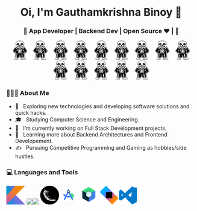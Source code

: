 <h1 align="center">Oi, I'm Gauthamkrishna Binoy 👋 </h1>
<h3 align="center">🚀 App Developer | Backend Dev | Open Source ♥ | 🚀</h3>
<div align="center">
 <img src="https://github.com/gautham12321/gautham12321/blob/main/sans.gif" width="50">
 <img src="https://github.com/gautham12321/gautham12321/blob/main/sans.gif" width="50">
 <img src="https://github.com/gautham12321/gautham12321/blob/main/sans.gif" width="50">
 <img src="https://github.com/gautham12321/gautham12321/blob/main/sans.gif" width="50">
  <img src="https://github.com/gautham12321/gautham12321/blob/main/sans.gif" width="50">
 <img src="https://github.com/gautham12321/gautham12321/blob/main/sans.gif" width="50">
 <img src="https://github.com/gautham12321/gautham12321/blob/main/sans.gif" width="50">
 <img src="https://github.com/gautham12321/gautham12321/blob/main/sans.gif" width="50">
  <img src="https://github.com/gautham12321/gautham12321/blob/main/sans.gif" width="50">
 <img src="https://github.com/gautham12321/gautham12321/blob/main/sans.gif" width="50">
 <img src="https://github.com/gautham12321/gautham12321/blob/main/sans.gif" width="50">
 <img src="https://github.com/gautham12321/gautham12321/blob/main/sans.gif" width="50">
  <img src="https://github.com/gautham12321/gautham12321/blob/main/sans.gif" width="50">
 <img src="https://github.com/gautham12321/gautham12321/blob/main/sans.gif" width="50">
</div>

<div>



  

<div align="left"> 
  <h3> 👨🏻‍💻 About Me </h3>

  - 🤔 &nbsp; Exploring new technologies and developing software solutions and quick hacks.
  - 🎓 &nbsp; Studying Computer Science and Engineering.
  - 💼 &nbsp; I’m currently working on Full Stack Development projects.
  - 🌱 &nbsp; Learning more about Backend Architectures and Frontend Developement.
  - ✍️ &nbsp; Pursuing Competitive Programming and Gaming as hobbies/side hustles.  
</div> 
</div>

<div>
  <h3> 💻 Languages and Tools </h3>
  <p>
  <img src="https://github.com/gautham12321/gautham12321/blob/main/Kotlin_Icon.png?raw=true" width="50"> <img src="https://media.giphy.com/media/3rCcV6sC1o2GY/giphy.gif" width="50"><img src="https://i.giphy.com/media/LMt9638dO8dftAjtco/200.webp"   width="50"> <img src="pngfind.com-flask-png-1286693.png"   width="50"><img src="android-studio-icon.png"   width="50">
    <img src="jetpack compose icon_RGB.png"   width="50"> <img src="ktor-icon-logo-C562808633-seeklogo.com.png" width="50"><img src="vs.gif" width="50">
   
  <p>
</div> 
